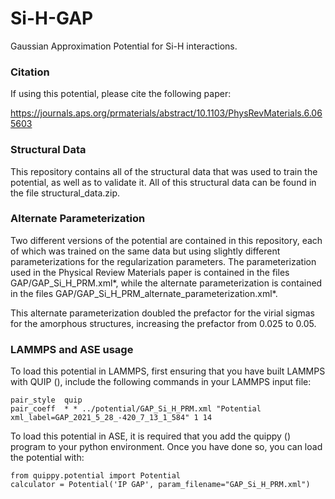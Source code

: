 # Si-H-GAP
Gaussian Approximation Potential for Si-H interactions. 

### Citation

If using this potential, please cite the following paper:

https://journals.aps.org/prmaterials/abstract/10.1103/PhysRevMaterials.6.065603

### Structural Data

This repository contains all of the structural data that was used to train the potential, as well as to validate it. All of this structural data can be found in the file structural_data.zip.

### Alternate Parameterization

Two different versions of the potential are contained in this repository, each of which was trained on the same data but using slightly different parameterizations for the regularization parameters. The parameterization used in the Physical Review Materials paper is contained in the files GAP/GAP_Si_H_PRM.xml*, while the alternate parameterization is contained in the files GAP/GAP_Si_H_PRM_alternate_parameterization.xml*.

This alternate parameterization doubled the prefactor for the virial sigmas for the amorphous structures, increasing the prefactor from 0.025 to 0.05.

### LAMMPS and ASE usage

To load this potential in LAMMPS, first ensuring that you have built LAMMPS with QUIP (), include the following commands in your LAMMPS input file:

```code
pair_style  quip
pair_coeff  * * ../potential/GAP_Si_H_PRM.xml "Potential xml_label=GAP_2021_5_28_-420_7_13_1_584" 1 14
```
To load this potential in ASE, it is required that you add the quippy () program to your python environment. Once you have done so, you can load the potential with:
```code
from quippy.potential import Potential
calculator = Potential('IP GAP', param_filename="GAP_Si_H_PRM.xml")
